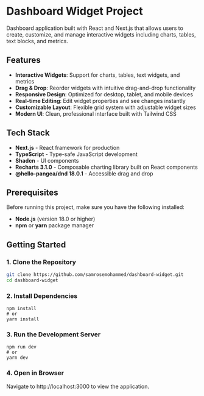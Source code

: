 # Dashboard Widget Project

Dashboard application built with React and Next.js that allows users to create, customize, and manage interactive widgets including charts, tables, text blocks, and metrics.

## Features

- **Interactive Widgets**: Support for charts, tables, text widgets, and metrics
- **Drag & Drop**: Reorder widgets with intuitive drag-and-drop functionality
- **Responsive Design**: Optimized for desktop, tablet, and mobile devices
- **Real-time Editing**: Edit widget properties and see changes instantly
- **Customizable Layout**: Flexible grid system with adjustable widget sizes
- **Modern UI**: Clean, professional interface built with Tailwind CSS

## Tech Stack
- **Next.js** - React framework for production
- **TypeScript** - Type-safe JavaScript development
- **Shadcn** - UI components
- **Recharts 3.1.0** - Composable charting library built on React components
- **@hello-pangea/dnd 18.0.1** - Accessible drag and drop

## Prerequisites

Before running this project, make sure you have the following installed:

- **Node.js** (version 18.0 or higher)
- **npm** or **yarn** package manager

## Getting Started

### 1. Clone the Repository
```bash
git clone https://github.com/samrosemohammed/dashboard-widget.git
cd dashboard-widget
```

### 2. Install Dependencies
```
npm install
# or 
yarn install
```

### 3. Run the Development Server
```
npm run dev
# or
yarn dev
```

### 4. Open in Browser
Navigate to http://localhost:3000 to view the application.
